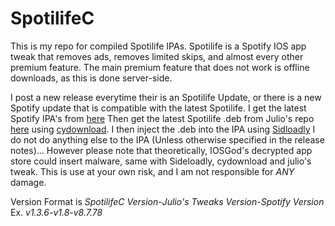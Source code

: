 # SpotilifeC
This is my repo for compiled Spotilife IPAs. Spotilife is a Spotify IOS app tweak that removes ads, removes limited skips, and almost every other premium feature. The main premium feature that does not work is offline downloads, as this is done server-side.

I post a new release everytime their is an Spotilife Update, or there is a new Spotify update that is compatible with the latest Spotilife. I get the latest Spotify IPA's from [here](https://armconverter.com/decryptedappstore/us/spotify) Then get the latest Spotilife .deb from Julio's repo [here](julio.hackyouriphone.org) using [cydownload](https://github.com/borishonman/cydownload). I then inject the .deb into the IPA using [Sidloadly](https://sideloadly.io) I do not do anything else to the IPA (Unless otherwise specified in the release notes)... However please note that theoretically, IOSGod's decrypted app store could insert malware, same with Sideloadly, cydownload and julio's tweak. This is use at your own risk, and I am not responsible for *ANY* damage.

Version Format is *SpotilifeC Version*-*Julio's Tweaks Version*-*Spotify Version*<br/>
Ex. *v1.3.6*-*v1.8*-*v8.7.78*
